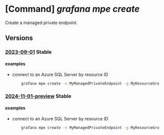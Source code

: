 # [Command] _grafana mpe create_

Create a managed private endpoint.

## Versions

### [2023-09-01](/Resources/mgmt-plane/L3N1YnNjcmlwdGlvbnMve30vcmVzb3VyY2Vncm91cHMve30vcHJvdmlkZXJzL21pY3Jvc29mdC5kYXNoYm9hcmQvZ3JhZmFuYS97fS9tYW5hZ2VkcHJpdmF0ZWVuZHBvaW50cy97fQ==/2023-09-01.xml) **Stable**

<!-- mgmt-plane /subscriptions/{}/resourcegroups/{}/providers/microsoft.dashboard/grafana/{}/managedprivateendpoints/{} 2023-09-01 -->

#### examples

- connect to an Azure SQL Server by resource ID
    ```bash
        grafana mpe create -n MyManagedPrivateEndpoint -g MyResourceGroup --workspace-name MyGrafana --group-ids sqlServer --private-link-resource-id /subscriptions/3a7edf7d-1488-4017-a908-111111111111/resourceGroups/MyResourceGroup/providers/Microsoft.Sql/servers/MySQLServer
    ```

### [2024-11-01-preview](/Resources/mgmt-plane/L3N1YnNjcmlwdGlvbnMve30vcmVzb3VyY2Vncm91cHMve30vcHJvdmlkZXJzL21pY3Jvc29mdC5kYXNoYm9hcmQvZ3JhZmFuYS97fS9tYW5hZ2VkcHJpdmF0ZWVuZHBvaW50cy97fQ==/2024-11-01-preview.xml) **Stable**

<!-- mgmt-plane /subscriptions/{}/resourcegroups/{}/providers/microsoft.dashboard/grafana/{}/managedprivateendpoints/{} 2024-11-01-preview -->

#### examples

- connect to an Azure SQL Server by resource ID
    ```bash
        grafana mpe create -n MyManagedPrivateEndpoint -g MyResourceGroup --workspace-name MyGrafana --group-ids sqlServer --private-link-resource-id /subscriptions/3a7edf7d-1488-4017-a908-111111111111/resourceGroups/MyResourceGroup/providers/Microsoft.Sql/servers/MySQLServer
    ```
